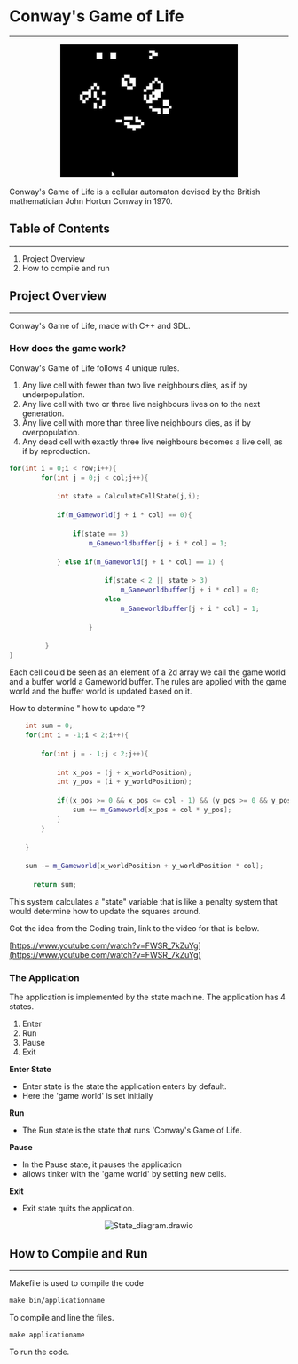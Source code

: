 # Conway's Game of Life

---

<p align="center">
  <img src="Conways_Game_of_Life_SparkVideo.gif" alt="Conways_Game_of_Life_SparkVideo" />
</p>

Conway's Game of Life is a cellular automaton devised by the British mathematician John Horton Conway in 1970.

## Table of Contents

---

1. Project Overview
2. How to compile and run

## Project Overview

---

Conway's Game of Life, made with C++ and SDL. 

### How does the game work?

Conway's Game of Life follows 4 unique rules.

1. Any live cell with fewer than two live neighbours dies, as if by underpopulation.
2. Any live cell with two or three live neighbours lives on to the next generation.
3. Any live cell with more than three live neighbours dies, as if by overpopulation.
4. Any dead cell with exactly three live neighbours becomes a live cell, as if by reproduction.

```cpp
for(int i = 0;i < row;i++){
        for(int j = 0;j < col;j++){
            
            int state = CalculateCellState(j,i);

            if(m_Gameworld[j + i * col] == 0){

                if(state == 3) 
                    m_Gameworldbuffer[j + i * col] = 1;

            } else if(m_Gameworld[j + i * col] == 1) {

                        if(state < 2 || state > 3)
                            m_Gameworldbuffer[j + i * col] = 0;
                        else 
                            m_Gameworldbuffer[j + i * col] = 1;
            
                    }
           
         }
}
```

Each cell could be seen as an element of a 2d array we call the game world and a buffer world a Gameworld buffer. The rules are applied with the game world and the buffer world is updated based on it. 

How to determine " how to update "? 

```cpp
	int sum = 0;
    for(int i = -1;i < 2;i++){

        for(int j = - 1;j < 2;j++){

            int x_pos = (j + x_worldPosition);
            int y_pos = (i + y_worldPosition);

            if((x_pos >= 0 && x_pos <= col - 1) && (y_pos >= 0 && y_pos <= row - 1) ){
                sum += m_Gameworld[x_pos + col * y_pos];
            }
        }

    }
        
    sum -= m_Gameworld[x_worldPosition + y_worldPosition * col];

	  return sum;
```

This system calculates a "state" variable that is like a penalty system that would determine how to update the squares around. 

Got the idea from the Coding train, link to the video for that is below.

[https://www.youtube.com/watch?v=FWSR_7kZuYg](https://www.youtube.com/watch?v=FWSR_7kZuYg)



### The Application

The application is implemented by the state machine. The application has 4 states.

1. Enter 
2. Run
3. Pause
4. Exit

**Enter State** 

- Enter state is the state the application enters by default.
- Here the 'game world' is set initially

**Run**

- The Run state is the state that runs 'Conway's Game of Life.

**Pause**

- In the Pause state, it pauses the application
- allows tinker with the 'game world' by setting new cells.

**Exit**

- Exit state quits the application.

<p align="center">
  <img src="https://github.com/StylistMercurial1130/Conways-Game-of-Life/State_diagram.drawio.png" alt="State_diagram.drawio" />
</p>

## How to Compile and Run

---

Makefile is used to compile the code 

```makefile
make bin/applicationname
```

To compile and line the files.

```makefile
make applicationame
```

To run the code.
